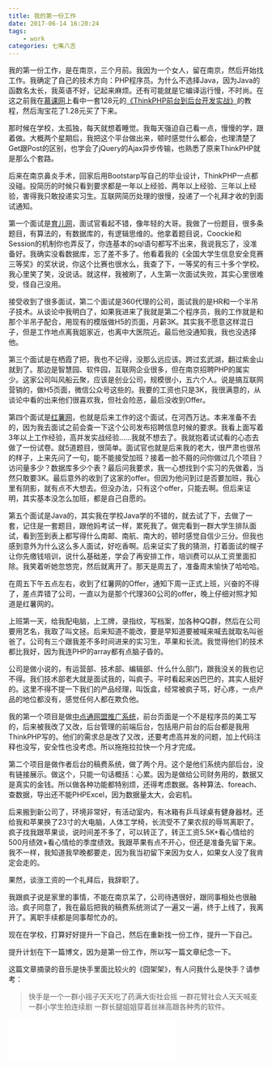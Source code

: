 ```yaml
---
title: 我的第一份工作
date: 2017-06-14 16:20:24
tags:
	- work
categories: 七嘴八舌
---
```

我的第一份工作，是在南京，三个月前。我因为一个女人，留在南京，然后开始找工作。我确定了自己的技术方向：PHP程序员。为什么不选择Java，因为Java的函数名太长，我英语不好，记起来麻烦。还有可能就是它编译运行慢，不时尚。在这之前我在[慕课网](http://www.imooc.com/ "慕课网")上看中一套128元的[《ThinkPHP前台到后台开发实战》](https://eyun.baidu.com/s/3nvofBb7 " 密码：pEaU")的教程，然后淘宝花了1.28元买了下来。  
<!-- more -->
那时候在学校，太孤独，每天就想着睡觉。我每天强迫自己看一点，慢慢的学，跟着做。大概两个星期后，我把这个平台做出来，顿时感觉什么都会，也理清楚了Get跟Post的区别，也学会了jQuery的Ajax异步传输，也熟悉了原来ThinkPHP就是那么个套路。  

后来在南京鼻炎手术，回家后用Bootstarp写自己的毕业设计，ThinkPHP一点都没碰。投简历的时候只看到要求都是一年以上经验、两年以上经验、三年以上经验，害得我只敢投递实习生。互联网简历处理的很慢，投递了一个礼拜才收的到面试通知。  

第一个面试是[育儿网](http://www.ci123.com/)，面试官看起不错，像年轻的大哥。我做了一份题目，很多条题目，有算法的，有数据库的，有逻辑思维的。他拿着题目说，Coockie和Session的机制你也弄反了，你连基本的sql语句都写不出来，我说我忘了，没准备好。我确实没看数据库，忘了差不多了。他看着我的《全国大学生信息安全竞赛三等奖》的奖状说，你这个比赛也很水么，我查了下，一等奖的有三十多个学校。我心里笑了笑，没说话。就这样，我被刷了，人生第一次面试失败，其实心里很难受，怪自己没用。  

接受收到了很多面试，第二个面试是360代理的公司，面试我的是HR和一个半吊子技术。从谈论中我明白了，如果我进来了我就是第二个程序员，我的工作就是和那个半吊子配合，用现有的模版做H5的页面，月薪3K。其实我不愿意这样混日子，但是工作地点离我姐家近，也离中大医院近。最后他没通知我，我也没选择他。  

第三个面试是在栖霞了把，我也不记得，没那么远应该。跨过玄武湖，翻过紫金山就到了。那边是智慧园、软件园，互联网企业很多，但在南京招聘PHP的属实少。这家公司叫风船云聚，应该是创业公司，规模很小，五六个人。说是搞互联网营销的，做H5页面，微信公众号这些的。我要的工资也只是3K，我很满意的，从谈论中看的出来他们很喜欢我，但社会险恶，最后没收到Offer。  

第四个面试是[红薯网](http://www.hongshu.com/ "红薯网")，也就是后来工作的这个面试，在河西万达。本来准备不去的，因为我去面试之前会查一下这个公司发布招聘信息时候的要求。我看上面写着3年以上工作经验，高并发实战经验……我就不想去了。我就抱着试试看的心态去做了一份试卷。就5道题目，很简单。面试官也就是后来我的老大，很严肃也很吊的样子，上来先问了一句，能不能接受加班？接着一脸不屑的问你做过几个项目？访问量多少？数据库多少个表？最后问我要求，我一心想找到个实习的先做着，当然只敢要3K。最后意外的收到了这家的offer。但因为他问到过是否要加班，我心里有阴影，就有点不大想去。但没办法，只有这个offer，只能去啊。但后来证明，其实基本没怎么加班，都是自己自愿的。  

第五个面试是Java的，其实我在学校Java学的不错的，就去试了下，去做了一套，记住是一套题目，跟他妈考试一样，累死我了。做完看到一群大学生排队面试，看到签到表上都写得什么南邮、南航、南大的，顿时感觉自信少三分。但我也感到意外为什么这么多人面试，好吃香啊。后来证实了我的猜测，打着面试的幌子让你先缴钱培训，说什么基础差，学会了再安排工作，培训费可以从工资里面扣除。我笑着听她忽悠完，然后就离开了。那天是周五了，准备周末愉快了哈哈哈。  

在周五下午五点左右，收到了红薯网的Offer，通知下周一正式上班，兴奋的不得了，差点弄错了公司，一直以为是那个代理360公司的offer，晚上仔细对照才知道是红薯网的。  

上班第一天，给我配电脑，上工牌，录指纹，写档案，加各种QQ群，然后在公司要用艺名，我取了叫文拯。后来知道不能改，要是早知道要被喊来喊去就取名叫爸爸了。公司有三个跟我差不多时间进来的实习生，苹果和长流。我觉得他们的技术都比我好，因为我连PHP的array都有点脑子昏的。  

公司是做小说的，有运营部、技术部、编辑部、什么什么部门，跟我没关的我也记不得。我们技术部老大就是面试我的，叫疯子。平时看起来凶巴巴的，其实人挺好的。这里不得不提一下我们的产品经理，叫饭盒，经常被疯子骂，好心疼，一点产品的地位都没有，感觉任何人都在欺负他。  

我的第一个项目是做[中点通网盟推广系统](http://ad.mazhoudao.net/)，前台页面是一个不是程序员的美工写的，后来被我改了又改，后台管理的前端后台，包括用户前台的后台都是我用ThinkPHP写的。他们的需求总是改了又改，还要考虑高并发的问题，加上代码注释也没写，安全性也没考虑。所以拖拖拉拉快一个月才完成。  

第二个项目是做作者后台的稿费系统，做了两个月。这个是他们系统内部后台，没有链接展示。做这个，只能一句话概括：心累。因为是做给公司财务用的，数据又是真实的金钱。所以做各种功能都特别烦，还得考虑数据。各种算法、foreach、查数据，导出还不能PHPExcel，因为数据量太大，会宕机。  

后来搬到新公司了，环境非常好，有活动室内，有冰箱有乒乓球桌有健身器材。还给我和苹果换了23寸的大电脑，人体工学椅，长流受不了果农叔的辱骂离职了。疯子找我跟苹果谈，说时间差不多了，可以转正了，转正工资5.5K+看心情给的500月绩效+看心情给的季度绩效。我跟苹果有点不开心，但还是准备先留下来。我不一样，我知道我早晚都要走，因为我当初留下来因为女人，如果女人没了我肯定会走的。  

果然，谈涨工资的一个礼拜后，我辞职了。  

我跟疯子说是家里的事情，不能在南京呆了，公司待遇很好，跟同事相处也很融洽。疯子同意了，我在最后把我的稿费系统测试了一遍又一遍，终于上线了，我离开了。离职手续都是同事帮忙办的。  

现在在学校，打算好好提升一下自己，然后在重新找一份工作，提升一下自己。

提升计划在下一篇博文，因为是第一份工作，所以写一篇文章纪念一下。 

这篇文章摘录的音乐是快手里面比较火的《囧架架》，有人问我什么是快手？请参考：  

> 快手是一个一群小摇子天天吃了药满大街社会摇 一群花臂社会人天天喊麦 一群小学生拍连续剧 一群长腿姐姐穿着丝袜高跟各种秀的软件。  

<iframe frameborder="no" border="0" marginwidth="0" marginheight="0" width=330 height=86 src="//music.163.com/outchain/player?type=2&id=436668900&auto=1&height=66"></iframe>



